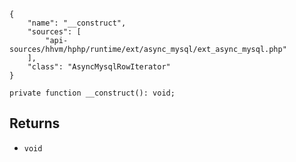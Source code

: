 ``` yamlmeta
{
    "name": "__construct",
    "sources": [
        "api-sources/hhvm/hphp/runtime/ext/async_mysql/ext_async_mysql.php"
    ],
    "class": "AsyncMysqlRowIterator"
}
```




``` Hack
private function __construct(): void;
```




## Returns




+ ` void `
<!-- HHAPIDOC -->
